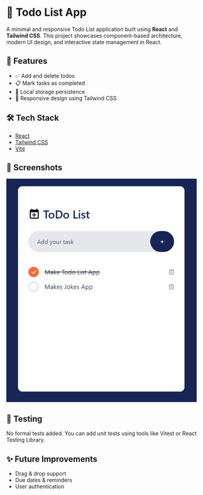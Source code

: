# 📝 Todo List App

A minimal and responsive Todo List application built using **React** and **Tailwind CSS**. This project showcases component-based architecture, modern UI design, and interactive state management in React.

## 🚀 Features

- ✅ Add and delete todos
- 📋 Mark tasks as completed
- 💾 Local storage persistence
- 📱 Responsive design using Tailwind CSS

## 🛠️ Tech Stack

- [React](https://reactjs.org/)
- [Tailwind CSS](https://tailwindcss.com/)
- [Vite](https://vitejs.dev/)

## 📸 Screenshots
![Preview](src/assets/preview.png)

## 🧪 Testing
No formal tests added. You can add unit tests using tools like Vitest or React Testing Library.

## ✨ Future Improvements
- Drag & drop support
- Due dates & reminders
- User authentication